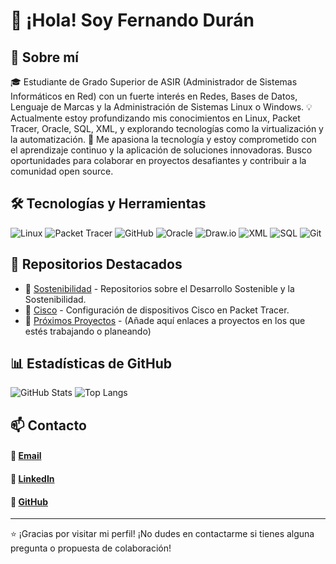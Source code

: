# 👋 ¡Hola! Soy Fernando Durán

## 🚀 Sobre mí

🎓 Estudiante de Grado Superior de ASIR (Administrador de Sistemas Informáticos en Red) con un fuerte interés en Redes, Bases de Datos, Lenguaje de Marcas y la Administración de Sistemas Linux o Windows.
💡 Actualmente estoy profundizando mis conocimientos en Linux, Packet Tracer, Oracle, SQL, XML, y explorando tecnologías como la virtualización y la automatización.
📌 Me apasiona la tecnología y estoy comprometido con el aprendizaje continuo y la aplicación de soluciones innovadoras. Busco oportunidades para colaborar en proyectos desafiantes y contribuir a la comunidad open source.

## 🛠️ Tecnologías y Herramientas

![Linux](https://img.shields.io/badge/Linux-FCC624?style=for-the-badge&logo=linux&logoColor=black)
![Packet Tracer](https://img.shields.io/badge/Packet%20Tracer-1A73E8?style=for-the-badge&logo=cisco&logoColor=white)
![GitHub](https://img.shields.io/badge/GitHub-181717?style=for-the-badge&logo=github&logoColor=white)
![Oracle](https://img.shields.io/badge/Oracle-F80000?style=for-the-badge&logo=oracle&logoColor=white)
![Draw.io](https://img.shields.io/badge/Draw.io-FF9900?style=for-the-badge&logo=diagrams.net&logoColor=white)
![XML](https://img.shields.io/badge/XML-8A2BE2?style=for-the-badge&logo=xml&logoColor=white)
![SQL](https://img.shields.io/badge/SQL-58A8CD?style=for-the-badge&logo=sql&logoColor=white)
![Git](https://img.shields.io/badge/Git-F05032?style=for-the-badge&logo=git&logoColor=white)

## 📂 Repositorios Destacados

- 🔗 [Sostenibilidad](https://github.com/Nando-Asir?tab=repositories) - Repositorios sobre el Desarrollo Sostenible y la Sostenibilidad.
- 🔗 [Cisco](https://github.com/Nando-Asir/ConfiguracionCISCO) - Configuración de dispositivos Cisco en Packet Tracer.
- 🔗 [Próximos Proyectos](https://github.com/Nando-Asir) -  (Añade aquí enlaces a proyectos en los que estés trabajando o planeando)

## 📊 Estadísticas de GitHub

![GitHub Stats](https://readme-spanish.herokuapp.com/api?username=Nando-Asir&theme=radical)
![Top Langs](https://readme-spanish.herokuapp.com/api/top-langs/?username=Nando-Asir&theme=radical)

## 📫 Contacto

#### 📧 [Email](ferdurave@gmail.com)
#### 💼 [LinkedIn](https://www.linkedin.com/in/duran-fernando/)
#### 🚀 [GitHub](https://github.com/Nando-Asir)

---
⭐ ¡Gracias por visitar mi perfil! ¡No dudes en contactarme si tienes alguna pregunta o propuesta de colaboración!
